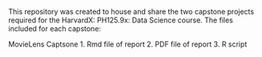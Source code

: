 This repository was created to house and share the two capstone projects required for the HarvardX: PH125.9x: Data Science course. The files included for each capstone:

MovieLens Captsone
    1. Rmd file of report 
    2. PDF file of report 
    3. R script

  
